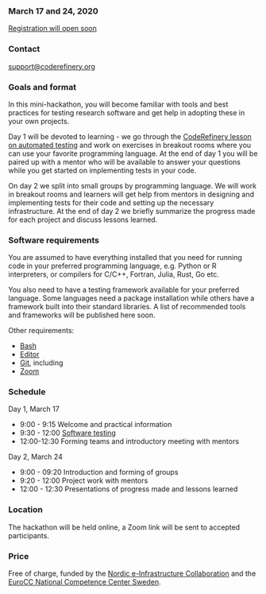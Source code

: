 

### March 17 and 24, 2020

<a class="btn btn-info disabled" href="#" data-mode="1" target="_blank">Registration will open soon</a>


### Contact

support@coderefinery.org


### Goals and format

In this mini-hackathon, you will become familiar with tools and best
practices for testing research software and get help in adopting these in
your own projects.

Day 1 will be devoted to
learning - we go through the [CodeRefinery lesson on automated
testing](https://coderefinery.github.io/testing/) and work on
exercises in breakout rooms where you can use your favorite
programming language. At the end of day 1 you will be paired up with
a mentor who will be available to answer your questions while you get
started on implementing tests in your code.

On day 2 we split into small groups by programming language. We will
work in breakout rooms and learners will get help from mentors in
designing and implementing tests for their code and setting up the
necessary infrastructure. At the end of day 2 we briefly summarize the
progress made for each project and discuss lessons learned.



### Software requirements

You are assumed to have everything installed that you need for running code
in your preferred programming language, e.g. Python or R interpreters,
or compilers for C/C++, Fortran, Julia, Rust, Go etc.

You also need to have a testing framework available for your preferred
language. Some languages need a package installation while others have
a framework built into their standard libraries. A list of recommended
tools and frameworks will be published here soon.

Other requirements:

- [Bash](https://coderefinery.github.io/installation/bash/)
- [Editor](https://coderefinery.github.io/installation/editors/)
- [Git](https://coderefinery.github.io/installation/git/), including
- [Zoom](https://coderefinery.github.io/installation/zoom/)


### Schedule

Day 1, March 17
- 9:00 - 9:15
  Welcome and practical information
- 9:30 - 12:00
  [Software testing](https://coderefinery.github.io/testing/)
- 12:00-12:30
  Forming teams and introductory meeting with mentors

Day 2, March 24
- 9:00 - 09:20
  Introduction and forming of groups
- 9:20 - 12:00
  Project work with mentors
- 12:00 - 12:30
  Presentations of progress made and lessons learned


### Location

The hackathon will be held online, a Zoom link will be sent to
accepted participants.


### Price

Free of charge, funded by the [Nordic e-Infrastructure
Collaboration](https://neic.no/) and the [EuroCC National Competence Center Sweden](https://enccs.se/).
